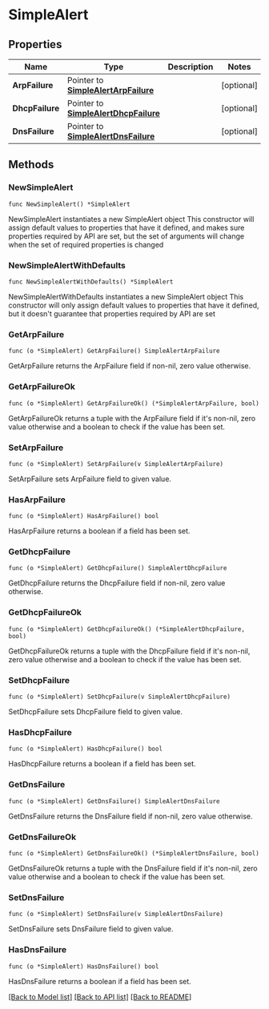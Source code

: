 # SimpleAlert

## Properties

Name | Type | Description | Notes
------------ | ------------- | ------------- | -------------
**ArpFailure** | Pointer to [**SimpleAlertArpFailure**](SimpleAlertArpFailure.md) |  | [optional] 
**DhcpFailure** | Pointer to [**SimpleAlertDhcpFailure**](SimpleAlertDhcpFailure.md) |  | [optional] 
**DnsFailure** | Pointer to [**SimpleAlertDnsFailure**](SimpleAlertDnsFailure.md) |  | [optional] 

## Methods

### NewSimpleAlert

`func NewSimpleAlert() *SimpleAlert`

NewSimpleAlert instantiates a new SimpleAlert object
This constructor will assign default values to properties that have it defined,
and makes sure properties required by API are set, but the set of arguments
will change when the set of required properties is changed

### NewSimpleAlertWithDefaults

`func NewSimpleAlertWithDefaults() *SimpleAlert`

NewSimpleAlertWithDefaults instantiates a new SimpleAlert object
This constructor will only assign default values to properties that have it defined,
but it doesn't guarantee that properties required by API are set

### GetArpFailure

`func (o *SimpleAlert) GetArpFailure() SimpleAlertArpFailure`

GetArpFailure returns the ArpFailure field if non-nil, zero value otherwise.

### GetArpFailureOk

`func (o *SimpleAlert) GetArpFailureOk() (*SimpleAlertArpFailure, bool)`

GetArpFailureOk returns a tuple with the ArpFailure field if it's non-nil, zero value otherwise
and a boolean to check if the value has been set.

### SetArpFailure

`func (o *SimpleAlert) SetArpFailure(v SimpleAlertArpFailure)`

SetArpFailure sets ArpFailure field to given value.

### HasArpFailure

`func (o *SimpleAlert) HasArpFailure() bool`

HasArpFailure returns a boolean if a field has been set.

### GetDhcpFailure

`func (o *SimpleAlert) GetDhcpFailure() SimpleAlertDhcpFailure`

GetDhcpFailure returns the DhcpFailure field if non-nil, zero value otherwise.

### GetDhcpFailureOk

`func (o *SimpleAlert) GetDhcpFailureOk() (*SimpleAlertDhcpFailure, bool)`

GetDhcpFailureOk returns a tuple with the DhcpFailure field if it's non-nil, zero value otherwise
and a boolean to check if the value has been set.

### SetDhcpFailure

`func (o *SimpleAlert) SetDhcpFailure(v SimpleAlertDhcpFailure)`

SetDhcpFailure sets DhcpFailure field to given value.

### HasDhcpFailure

`func (o *SimpleAlert) HasDhcpFailure() bool`

HasDhcpFailure returns a boolean if a field has been set.

### GetDnsFailure

`func (o *SimpleAlert) GetDnsFailure() SimpleAlertDnsFailure`

GetDnsFailure returns the DnsFailure field if non-nil, zero value otherwise.

### GetDnsFailureOk

`func (o *SimpleAlert) GetDnsFailureOk() (*SimpleAlertDnsFailure, bool)`

GetDnsFailureOk returns a tuple with the DnsFailure field if it's non-nil, zero value otherwise
and a boolean to check if the value has been set.

### SetDnsFailure

`func (o *SimpleAlert) SetDnsFailure(v SimpleAlertDnsFailure)`

SetDnsFailure sets DnsFailure field to given value.

### HasDnsFailure

`func (o *SimpleAlert) HasDnsFailure() bool`

HasDnsFailure returns a boolean if a field has been set.


[[Back to Model list]](../README.md#documentation-for-models) [[Back to API list]](../README.md#documentation-for-api-endpoints) [[Back to README]](../README.md)


